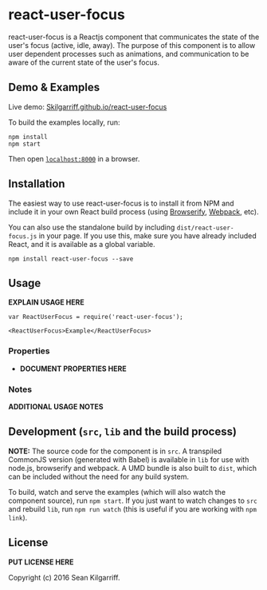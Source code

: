 # react-user-focus

react-user-focus is a Reactjs component that communicates the state of the user's focus (active, idle, away). The purpose of this component is to allow user dependent processes such as animations, and communication to be aware of the current state of the user's focus.


## Demo & Examples

Live demo: [Skilgarriff.github.io/react-user-focus](http://Skilgarriff.github.io/react-user-focus/)

To build the examples locally, run:

```
npm install
npm start
```

Then open [`localhost:8000`](http://localhost:8000) in a browser.


## Installation

The easiest way to use react-user-focus is to install it from NPM and include it in your own React build process (using [Browserify](http://browserify.org), [Webpack](http://webpack.github.io/), etc).

You can also use the standalone build by including `dist/react-user-focus.js` in your page. If you use this, make sure you have already included React, and it is available as a global variable.

```
npm install react-user-focus --save
```


## Usage

__EXPLAIN USAGE HERE__

```
var ReactUserFocus = require('react-user-focus');

<ReactUserFocus>Example</ReactUserFocus>
```

### Properties

* __DOCUMENT PROPERTIES HERE__

### Notes

__ADDITIONAL USAGE NOTES__


## Development (`src`, `lib` and the build process)

**NOTE:** The source code for the component is in `src`. A transpiled CommonJS version (generated with Babel) is available in `lib` for use with node.js, browserify and webpack. A UMD bundle is also built to `dist`, which can be included without the need for any build system.

To build, watch and serve the examples (which will also watch the component source), run `npm start`. If you just want to watch changes to `src` and rebuild `lib`, run `npm run watch` (this is useful if you are working with `npm link`).

## License

__PUT LICENSE HERE__

Copyright (c) 2016 Sean Kilgarriff.
